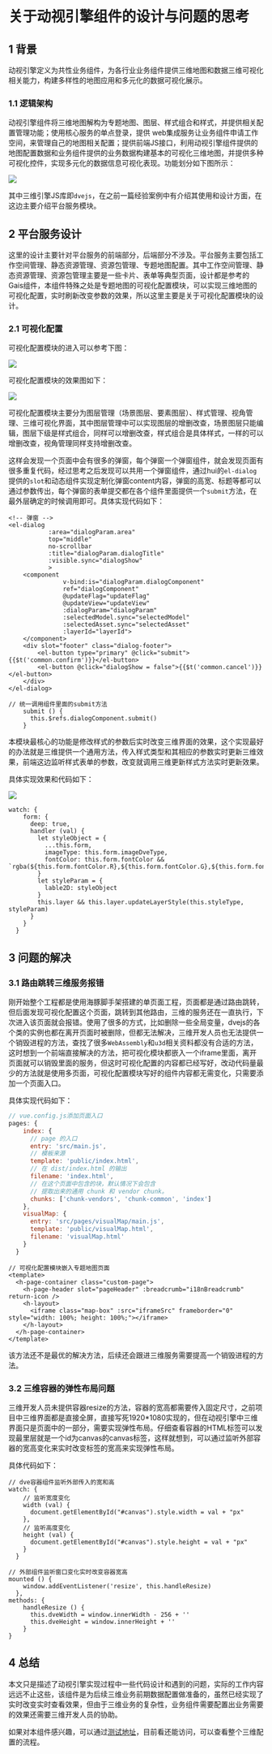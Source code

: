 # 关于动视引擎组件的设计与问题的思考

## 1 背景

动视引擎定义为共性业务组件，为各行业业务组件提供三维地图和数据三维可视化相关能力，构建多样性的地图应用和多元化的数据可视化展示。

### 1.1 逻辑架构

动视引擎组件将三维地图解构为专题地图、图层、样式组合和样式，并提供相关配置管理功能；使用核心服务的单点登录，提供 web集成服务让业务组件申请工作空间，来管理自己的地图相关配置；提供前端JS接口，利用动视引擎组件提供的地图配置数据和业务组件提供的业务数据构建基本的可视化三维地图，并提供多种可视化控件，实现多元化的数据信息可视化表现。功能划分如下图所示：

![](G:\study\blog\jxderic.github.io\img\动视引擎\模块划分.png)

其中三维引擎JS库即`dvejs`，在之前一篇经验案例中有介绍其使用和设计方面，在这边主要介绍平台服务模块。

## 2 平台服务设计

这里的设计主要针对平台服务的前端部分，后端部分不涉及。平台服务主要包括工作空间管理、静态资源管理、资源包管理、专题地图配置。其中工作空间管理、静态资源管理、资源包管理主要是一些卡片、表单等典型页面，设计都是参考的Gais组件，本组件特殊之处是专题地图的可视化配置模块，可以实现三维地图的可视化配置，实时刷新改变参数的效果，所以这里主要是关于可视化配置模块的设计。

### 2.1 可视化配置

可视化配置模块的进入可以参考下图：

![](G:\study\blog\jxderic.github.io\img\动视引擎\进入可视化.gif)

可视化配置模块的效果图如下：

![](G:\study\blog\jxderic.github.io\img\动视引擎\可视化配置.png)

可视化配置模块主要分为图层管理（场景图层、要素图层）、样式管理、视角管理、三维可视化界面，其中图层管理中可以实现图层的增删改查，场景图层只能编辑，图层下级是样式组合，同样可以增删改查，样式组合是具体样式，一样的可以增删改查，视角管理同样支持增删改查。

这样会发现一个页面中会有很多的弹窗，每个弹窗一个弹窗组件，就会发现页面有很多重复代码，经过思考之后发现可以共用一个弹窗组件，通过hui的`el-dialog`提供的`slot`和动态组件实现定制化弹窗content内容，弹窗的高宽、标题等都可以通过参数传出，每个弹窗的表单提交都在各个组件里面提供一个`submit`方法，在最外层确定的时候调用即可。具体实现代码如下：

```vue
<!-- 弹窗 -->
<el-dialog
           :area="dialogParam.area"
           top="middle"
           no-scrollbar
           :title="dialogParam.dialogTitle"
           :visible.sync="dialogShow"
           >
    <component
               v-bind:is="dialogParam.dialogComponent"
               ref="dialogComponent"
               @updateFlag="updateFlag"
               @updateView="updateView"
               :dialogParam="dialogParam"
               :selectedModel.sync="selectedModel"
               :selectedAsset.sync="selectedAsset"
               :layerId="layerId">
    </component>
    <div slot="footer" class="dialog-footer">
        <el-button type="primary" @click="submit">{{$t('common.confirm')}}</el-button>
        <el-button @click="dialogShow = false">{{$t('common.cancel')}}</el-button>
    </div>
</el-dialog>
```

```vue
// 统一调用组件里面的submit方法
    submit () {
      this.$refs.dialogComponent.submit()
    }
```

本模块最核心的功能是修改样式的参数后实时改变三维界面的效果，这个实现最好的办法就是三维提供一个通用方法，传入样式类型和其相应的参数实时更新三维效果，前端这边监听样式表单的参数，改变就调用三维更新样式方法实时更新效果。

具体实现效果和代码如下：

![](G:\study\blog\jxderic.github.io\img\动视引擎\改变样式.gif)

```vue
watch: {
    form: {
      deep: true,
      handler (val) {
        let styleObject = {
          ...this.form,
          imageType: this.form.imageDveType,
          fontColor: this.form.fontColor && `rgba(${this.form.fontColor.R},${this.form.fontColor.G},${this.form.fontColor.B},${this.form.fontColor.A})`
        }
        let styleParam = {
          lable2D: styleObject
        }
        this.layer && this.layer.updateLayerStyle(this.styleType, styleParam)
      }
    }
  }
```



## 3 问题的解决

### 3.1 路由跳转三维服务报错

刚开始整个工程都是使用海豚脚手架搭建的单页面工程，页面都是通过路由跳转，但后面发现可视化配置这个页面，跳转到其他路由，三维的服务还在一直执行，下次进入该页面就会报错。使用了很多的方式，比如删除一些全局变量，dvejs的各个类的实例也都在离开页面时被删除，但都无法解决，三维开发人员也无法提供一个销毁进程的方法，查找了很多`WebAssembly`和`u3d`相关资料都没有合适的方法，这时想到一个前端直接解决的方法，把可视化模块都嵌入一个iframe里面，离开页面就可以销毁里面的服务，但这时可视化配置的内容都已经写好，改动代码量最少的方法就是使用多页面，可视化配置模块写好的组件内容都无需变化，只需要添加一个页面入口。

具体实现代码如下：

```javascript
// vue.config.js添加页面入口
pages: {
    index: {
      // page 的入口
      entry: 'src/main.js',
      // 模板来源
      template: 'public/index.html',
      // 在 dist/index.html 的输出
      filename: 'index.html',
      // 在这个页面中包含的块，默认情况下会包含
      // 提取出来的通用 chunk 和 vendor chunk。
      chunks: ['chunk-vendors', 'chunk-common', 'index']
    },
    visualMap: {
      entry: 'src/pages/visualMap/main.js',
      template: 'public/visualMap.html',
      filename: 'visualMap.html'
    }
  }
```

```vue
// 可视化配置模块嵌入专题地图页面
<template>
  <h-page-container class="custom-page">
    <h-page-header slot="pageHeader" :breadcrumb="i18nBreadcrumb" return-icon />
    <h-layout>
      <iframe class="map-box" :src="iframeSrc" frameborder="0" style="width: 100%; height: 100%;"></iframe>
    </h-layout>
  </h-page-container>
</template>
```

该方法还不是最优的解决方法，后续还会跟进三维服务需要提高一个销毁进程的方法。

### 3.2 三维容器的弹性布局问题

三维开发人员未提供容器resize的方法，容器的宽高都需要传入固定尺寸，之前项目中三维界面都是直接全屏，直接写死1920*1080实现的，但在动视引擎中三维界面只是页面中的一部分，需要实现弹性布局。仔细查看容器的HTML标签可以发现最里层就是一个id为canvas的canvas标签，这样就想到，可以通过监听外部容器的宽高变化来实时改变标签的宽高来实现弹性布局。

具体代码如下：

```vue
// dve容器组件监听外部传入的宽和高
watch: {
    // 监听宽度变化
    width (val) {
      document.getElementById("#canvas").style.width = val + "px"
    },
    // 监听高度变化
    height (val) {
      document.getElementById("#canvas").style.height = val + "px"
    }
  }
```

```vue
// 外部组件监听窗口变化实时改变容器宽高
mounted () {
    window.addEventListener('resize', this.handleResize)
  },
methods: {
    handleResize () {
      this.dveWidth = window.innerWidth - 256 + ''
      this.dveHeight = window.innerHeight + ''
    }
}
```

## 4 总结

本文只是描述了动视引擎实现过程中一些代码设计和遇到的问题，实际的工作内容远远不止这些，该组件是为后续三维业务前期数据配置做准备的，虽然已经实现了实时改变实时查看效果，但由于三维业务的复杂性，业务组件需要配置出业务需要的效果还需要三维开发人员的协助。

如果对本组件感兴趣，可以通过[测试地址](http://10.67.179.32:8080/dve/staicManage)，目前看还能访问，可以查看整个三维配置的流程。